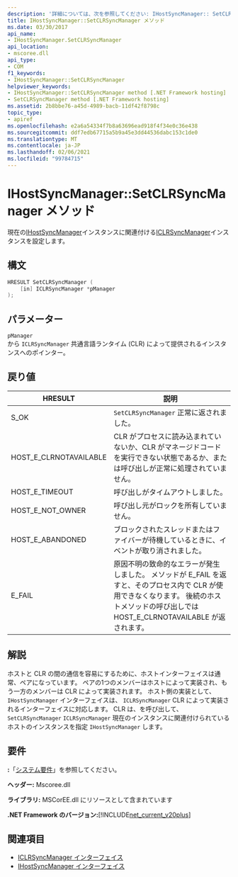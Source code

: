 ```yaml
---
description: '詳細については、次を参照してください: IHostSyncManager:: SetCLRSyncManager メソッド'
title: IHostSyncManager::SetCLRSyncManager メソッド
ms.date: 03/30/2017
api_name:
- IHostSyncManager.SetCLRSyncManager
api_location:
- mscoree.dll
api_type:
- COM
f1_keywords:
- IHostSyncManager::SetCLRSyncManager
helpviewer_keywords:
- IHostSyncManager::SetCLRSyncManager method [.NET Framework hosting]
- SetCLRSyncManager method [.NET Framework hosting]
ms.assetid: 2b8bbe76-a45d-4989-bacb-11df42f8798c
topic_type:
- apiref
ms.openlocfilehash: e2a6a54334f7b8a63696ead918f4f34e0c36e438
ms.sourcegitcommit: ddf7edb67715a5b9a45e3dd44536dabc153c1de0
ms.translationtype: MT
ms.contentlocale: ja-JP
ms.lasthandoff: 02/06/2021
ms.locfileid: "99784715"
---
```

# <a name="ihostsyncmanagersetclrsyncmanager-method"></a>IHostSyncManager::SetCLRSyncManager メソッド

現在の[IHostSyncManager](ihostsyncmanager-interface.md)インスタンスに関連付ける[ICLRSyncManager](iclrsyncmanager-interface.md)インスタンスを設定します。  
  
## <a name="syntax"></a>構文  
  
```cpp  
HRESULT SetCLRSyncManager (  
    [in] ICLRSyncManager *pManager  
);  
```  
  
## <a name="parameters"></a>パラメーター  

 `pManager`  
 から `ICLRSyncManager` 共通言語ランタイム (CLR) によって提供されるインスタンスへのポインター。  
  
## <a name="return-value"></a>戻り値  
  
|HRESULT|説明|  
|-------------|-----------------|  
|S_OK|`SetCLRSyncManager` 正常に返されました。|  
|HOST_E_CLRNOTAVAILABLE|CLR がプロセスに読み込まれていないか、CLR がマネージドコードを実行できない状態であるか、または呼び出しが正常に処理されていません。|  
|HOST_E_TIMEOUT|呼び出しがタイムアウトしました。|  
|HOST_E_NOT_OWNER|呼び出し元がロックを所有していません。|  
|HOST_E_ABANDONED|ブロックされたスレッドまたはファイバーが待機しているときに、イベントが取り消されました。|  
|E_FAIL|原因不明の致命的なエラーが発生しました。 メソッドが E_FAIL を返すと、そのプロセス内で CLR が使用できなくなります。 後続のホストメソッドの呼び出しでは HOST_E_CLRNOTAVAILABLE が返されます。|  
  
## <a name="remarks"></a>解説  

 ホストと CLR の間の通信を容易にするために、ホストインターフェイスは通常、ペアになっています。 ペアの1つのメンバーはホストによって実装され、もう一方のメンバーは CLR によって実装されます。 ホスト側の実装として、 `IHostSyncManager` インターフェイスは、 `ICLRSyncManager` CLR によって実装されるインターフェイスに対応します。 CLR は、を呼び出して、 `SetCLRSyncManager` `ICLRSyncManager` 現在のインスタンスに関連付けられているホストのインスタンスを指定 `IHostSyncManager` します。  
  
## <a name="requirements"></a>要件  

 **:**「[システム要件](../../get-started/system-requirements.md)」を参照してください。  
  
 **ヘッダー:** Mscoree.dll  
  
 **ライブラリ:** MSCorEE.dll にリソースとして含まれています  
  
 **.NET Framework のバージョン:**[!INCLUDE[net_current_v20plus](../../../../includes/net-current-v20plus-md.md)]  
  
## <a name="see-also"></a>関連項目

- [ICLRSyncManager インターフェイス](iclrsyncmanager-interface.md)
- [IHostSyncManager インターフェイス](ihostsyncmanager-interface.md)
